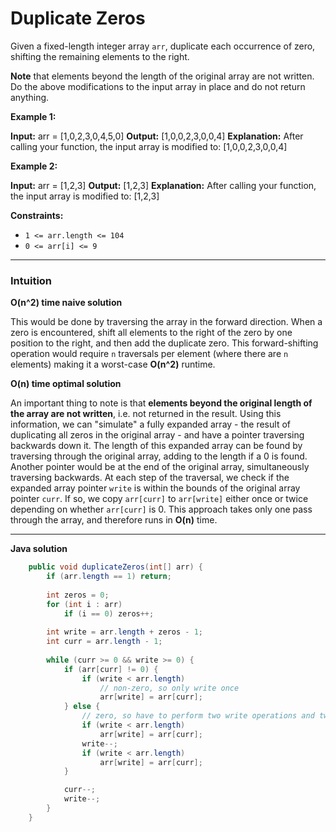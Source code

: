 # Duplicate Zeros

Given a fixed-length integer array  `arr`, duplicate each occurrence of zero, shifting the remaining elements to the right.

**Note**  that elements beyond the length of the original array are not written. Do the above modifications to the input array in place and do not return anything.

**Example 1:**

**Input:** arr = [1,0,2,3,0,4,5,0]
**Output:** [1,0,0,2,3,0,0,4]
**Explanation:** After calling your function, the input array is modified to: [1,0,0,2,3,0,0,4]

**Example 2:**

**Input:** arr = [1,2,3]
**Output:** [1,2,3]
**Explanation:** After calling your function, the input array is modified to: [1,2,3]

**Constraints:**

-   `1 <= arr.length <= 104`
-   `0 <= arr[i] <= 9`

<hr> 

### Intuition

**O(n^2) time naive solution**

This would be done by traversing the array in the forward direction. When a zero is encountered, shift all elements to the right of the zero by one position to the right, and then add the duplicate zero. This forward-shifting operation would require `n` traversals per element (where there are `n` elements) making it a worst-case **O(n^2)** runtime.

**O(n) time optimal solution**

An important thing to note is that **elements beyond the original length of the array are not written**, i.e. not returned in the result. Using this information, we can "simulate" a fully expanded array - the result of duplicating all zeros in the original array - and have a pointer traversing backwards down it. The length of this expanded array can be found by traversing through the original array, adding to the length if a 0 is found.
 Another pointer would be at the end of the original array, simultaneously traversing backwards. At each step of the traversal, we check if the expanded array pointer `write` is within the bounds of the original array pointer `curr`. If so, we copy `arr[curr]` to `arr[write]` either once or twice depending on whether `arr[curr]` is 0. 
 This approach takes only one pass through the array, and therefore runs in **O(n)** time.

<hr>

**Java solution**

```java
    public void duplicateZeros(int[] arr) {
        if (arr.length == 1) return;
        
        int zeros = 0;
        for (int i : arr)
            if (i == 0) zeros++;
        
        int write = arr.length + zeros - 1;
        int curr = arr.length - 1;
        
        while (curr >= 0 && write >= 0) {
            if (arr[curr] != 0) {
                if (write < arr.length)
                    // non-zero, so only write once
                    arr[write] = arr[curr];
            } else {
                // zero, so have to perform two write operations and two checks
                if (write < arr.length)
                    arr[write] = arr[curr];
                write--;
                if (write < arr.length)
                    arr[write] = arr[curr];
            }

            curr--;
            write--;
        }
    }
 ```
<!--stackedit_data:
eyJoaXN0b3J5IjpbMTkxMzI3OTkwXX0=
-->